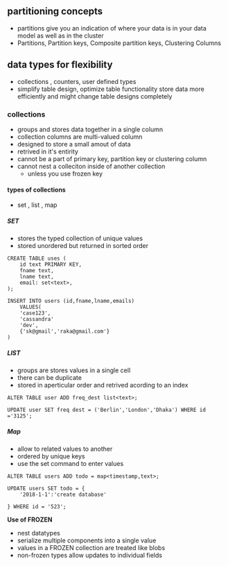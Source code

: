 
## partitioning concepts
- partitions give you an indication of where your data is in your data model as well as in the cluster 
- Partitions, Partition keys, Composite partition keys, Clustering Columns 


## data types for flexibility
- collections , counters, user defined types
- simplify table design, optimize table functionality store data more efficiently and might change table designs completely


### collections 
- groups and stores data together in a single column 
- collection columns are multi-valued column 
- designed to store a small amout of data 
- retrived in it's entirity
- cannot be a part of primary key, partition key or clustering column
- cannot nest a colleciton inside of another collection
    - unless you use frozen key

#### types of collections 
- set , list , map

##### SET 
- stores the typed collection of unique values 
- stored unordered but returned in sorted order 
```
CREATE TABLE uses (
    id text PRIMARY KEY, 
    fname text,
    lname text, 
    email: set<text>,
);
```

```
INSERT INTO users (id,fname,lname,emails)
    VALUES(
    'case123',
    'cassandra'
    'dev',
    {'sk@gmail','raka@gmail.com'}
)
```

##### LIST 
- groups are stores values in a single cell 
- there can be duplicate 
- stored in aperticular order and retrived acording to an index
```
ALTER TABLE user ADD freq_dest list<text>;

UPDATE user SET freq dest = ('Berlin','London','Dhaka') WHERE id ='3125';
```

##### Map 
- allow to related values to another 
- ordered by unique keys 
- use the set command to enter values
```
ALTER TABLE users ADD todo = map<timestamp,text>;

UPDATE users SET todo = {
    '2018-1-1':'create database'
    
} WHERE id = '523';
```
**Use of FROZEN**
- nest datatypes 
- serialize multiple components into a single value
- values in a FROZEN collection are treated like blobs 
- non-frozen types allow updates to individual fields 













